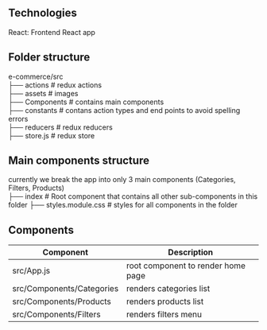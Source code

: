## Technologies
React: Frontend React app

## Folder structure
e-commerce/src <br/>
├── actions    # redux actions <br/>
├── assets     # images  <br/>
├── Components # contains main components <br/>
├── constants  # contans action types and end points to avoid spelling errors <br/>
├── reducers   # redux reducers <br/>
├── store.js   # redux store <br/>

## Main components structure
currently we break the app into only 3 main components (Categories, Filters, Products) <br/>
├── index      # Root component that contains all other sub-components in this folder
├── styles.module.css # styles for all components in the folder


## Components 

| Component     | Description   |
| --------------| ------------- |
| src/App.js    | root component to render home page |
| src/Components/Categories | renders categories list |
| src/Components/Products | renders products list |
| src/Components/Filters | renders filters menu |





